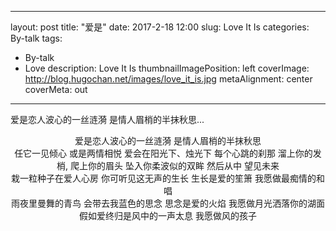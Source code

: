
---
layout: post
title: "爱是"
date: 2017-2-18 12:00
slug: Love It Is
categories: By-talk
tags:
- By-talk
- Love
description: Love It Is
thumbnailImagePosition: left
coverImage: http://blog.hugochan.net/images/love_it_is.jpg
metaAlignment: center
coverMeta: out
---

爱是恋人波心的一丝涟漪 是情人眉梢的半抹秋思...
<!-- excerpt -->

<center>
爱是恋人波心的一丝涟漪
是情人眉梢的半抹秋思
</center>

<center>
任它一见倾心
或是两情相悦
爱会在阳光下、烛光下
每个心跳的刹那
溜上你的发梢, 爬上你的眉头
坠入你柔波似的双眸
然后从中 望见未来
</center>

<center>
栽一粒种子在爱人心房
你可听见这无声的生长
生长是爱的笙箫
我愿做最痴情的和唱
</center>

<center>
雨夜里曼舞的青鸟
会带去我蓝色的思念
思念是爱的火焰
我愿做月光洒落你的湖面
</center>

<center>
假如爱终归是风中的一声太息
我愿做风的孩子
</center>

